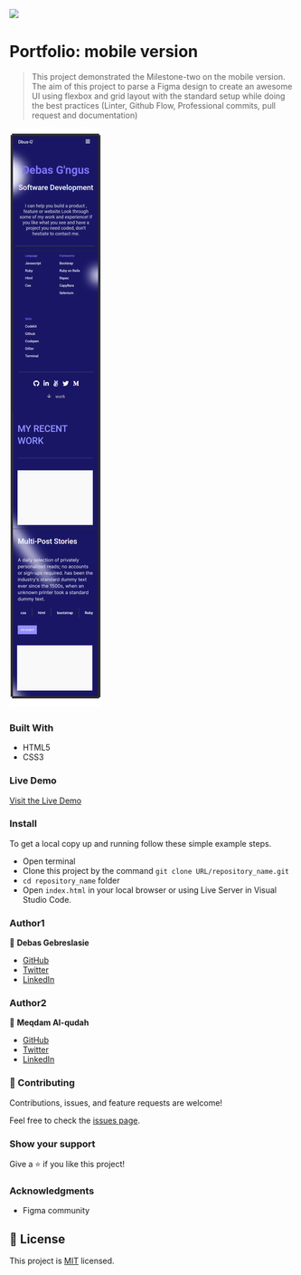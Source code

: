 ![](https://img.shields.io/badge/Microverse-blueviolet)

# Portfolio: mobile version

>This project demonstrated the Milestone-two on the mobile version.  
The aim of this project to parse a Figma design to create an awesome UI using flexbox and grid layout with the standard setup 
while doing the best practices (Linter, Github Flow, Professional commits, pull request and documentation)


![screenshot](./image/Milestone-2-screenShoot.png)

### Built With

- HTML5
- CSS3

### Live Demo

[Visit the Live Demo](https://debas-31.github.io/dbus-portfolio/)

### Install

To get a local copy up and running follow these simple example steps.
- Open terminal
- Clone this project by the command `git clone URL/repository_name.git`
- `cd repository_name` folder
- Open `index.html` in your local browser or using Live Server in Visual Studio Code.
### Author1

👤 **Debas Gebreslasie**

- [GitHub](https://github.com/Debas-31)
- [Twitter](https://twitter.com/DEBSH76956492)
- [LinkedIn](https://www.linkedin.com/in/debas-gebrengus)

### Author2
  
  👤 **Meqdam Al-qudah**

- [GitHub](https://github.com/MeqdamAlqudah)
- [Twitter](https://twitter.com/MeqdamQudah)
- [LinkedIn](https://www.linkedin.com/in/meqdam-al-qudah-7514a21b5)


### 🤝 Contributing

Contributions, issues, and feature requests are welcome!

Feel free to check the [issues page](https://github.com/Debas-31/dbus-portfolio/issues).

### Show your support

Give a ⭐️ if you like this project!

### Acknowledgments
- Figma community

## 📝 License

This project is [MIT](https://github.com/Debas-31/dbus-portfolio/blob/Project-1-Setup-and-mobile-version-skeleton/MIT.md) licensed.